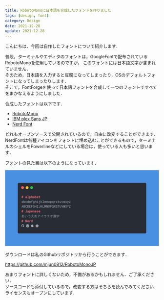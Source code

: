 ```yaml
---
title: RobotoMonoに日本語を合成したフォントを作りました
tags: [design, font]
category: Design
date: 2021-12-28
update: 2021-12-28
---
```


こんにちは．今回は自作したフォントについて紹介します．

普段，ターミナルやエディタのフォントは，GoogleFontで配布されているRobotoMonoを使用しているのですが，
このフォントには日本語文字が含まれていません．  
そのため，日本語を入力すると豆腐になってしまったり，OSのデフォルトフォントになってしまったりします．  
そこで，FontForgeを使って日本語フォントを合成して一つのフォントですべてをまかなえるようにしました．

合成したフォントは以下です．

- [RobotoMono](https://fonts.google.com/specimen/Roboto+Mono)
- [IBM plex Sans JP](https://github.com/IBM/plex)
- [Nerd Font](https://github.com/ryanoasis/nerd-fonts)

どれもオープンソースで公開されているので，自由に改変することができます．  
NerdFontは各種アイコンをフォントに埋め込むことができるもので，ターミナルのシェルをPowerlineなどにしている場合は，使っている人も多いと思います．

フォントの見た目は以下のようになっています．

![RobotoMonoJP](./images/RobotoMonoJP.png)

ダウンロードは私のGithubリポジトリから行うことができます．

<https://github.com/mjun0812/RobotoMonoJP>

あまりフォントに詳しくないため，不備があるかもしれません．ご了承ください．  
ソースコードも添付しているので，改変する方はそちらを読んでみてください．  
ライセンスもオープンにしています．

